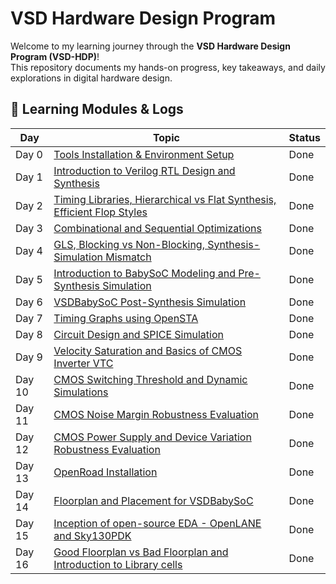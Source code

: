 # VSD Hardware Design Program

Welcome to my learning journey through the **VSD Hardware Design Program (VSD-HDP)**!  
This repository documents my hands-on progress, key takeaways, and daily explorations in digital hardware design.

## 🔗 Learning Modules & Logs

| Day   | Topic                                                                                                                | Status |
|-------|----------------------------------------------------------------------------------------------------------------------|--------|
| Day 0 | [Tools Installation & Environment Setup](Day%200/README.md)                                                          | Done   |
| Day 1 | [Introduction to Verilog RTL Design and Synthesis](Day%201/README.md)                                                | Done   |
| Day 2 | [Timing Libraries, Hierarchical vs Flat Synthesis, Efficient Flop Styles](Day%202/README.md)                         | Done   |
| Day 3 | [Combinational and Sequential Optimizations](Day%203/README.md)                                                      | Done   |
| Day 4 | [GLS, Blocking vs Non-Blocking, Synthesis-Simulation Mismatch](Day%204/README.md)                                    | Done   |
| Day 5 | [Introduction to BabySoC Modeling and Pre-Synthesis Simulation](Day%205/README.md)                                   | Done   |
| Day 6 | [VSDBabySoC Post-Synthesis Simulation](Day%206/README.md)                                                            | Done   |
| Day 7 | [Timing Graphs using OpenSTA](Day%207/README.md)                                                                     | Done   |
| Day 8 | [Circuit Design and SPICE Simulation](Day%208/README.md)                                                             | Done   |
| Day 9 | [Velocity Saturation and Basics of CMOS Inverter VTC](Day%209/README.md)                                             | Done   |
| Day 10| [CMOS Switching Threshold and Dynamic Simulations](Day%2010/README.md)                                               | Done   |
| Day 11| [CMOS Noise Margin Robustness Evaluation](Day%2011/README.md)                                                        | Done   |
| Day 12| [CMOS Power Supply and Device Variation Robustness Evaluation](Day%2012/README.md)                                   | Done   |
| Day 13| [OpenRoad Installation](Day%2013/README.md)                                                                          | Done   |
| Day 14| [Floorplan and Placement for VSDBabySoC](Day%2014/README.md)                                                         | Done   |
| Day 15| [Inception of open-source EDA - OpenLANE and Sky130PDK](Day%2015/README.md)                                          | Done   |
| Day 16| [Good Floorplan vs Bad Floorplan and Introduction to Library cells](Day%2016/README.md)                              | Done   |

